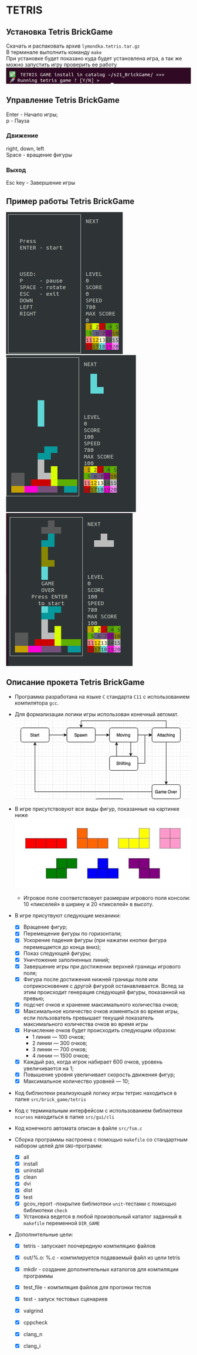# TETRIS
## Установка Tetris BrickGame 
Скачать и распаковать архив `lymondka.tetris.tar.gz`  
В терминале выполнить команду `make`  
При установке будет показано куда будет установлена игра, а так же можно запустить игру проверить ее работу  
![установка игры](misc/img/install.png)

## Управление Tetris BrickGame
Enter - Начало игры;  
p - Пауза 
### Движение  
right, down, left  
Space - вращение фигуры
### Выход  
Esc key - Завершение игры 

## Пример работы Tetris BrickGame
![1](misc/img/gameStart.png)  
![2](misc/img/game.png)    
![3](misc/img/gameOver.png)  

## Описание прокета Tetris BrickGame
- Программа разработана на языке `С` стандарта `C11` с использованием компилятора `gcc`.

- Для формализации логики игры использован конечный автомат.  
  ![Автомат](misc/img/tetris.png)
  
- В игре присутствовуют все виды фигур, показанные на картинке ниже  
         ![Фигуры](misc/img/tetris-pieces.png)
  -  Игровое поле соответствовует размерам игрового поля консоли: 10 «пикселей» в ширину и 20 «пикселей» в высоту.
- В игре присутвуют следующие механики:
  - [x] Вращение фигур;  
  - [x] Перемещение фигуры по горизонтали;  
  - [x] Ускорение падения фигуры (при нажатии кнопки фигура перемещается до конца вниз);  
  - [x] Показ следующей фигуры;  
  - [x] Уничтожение заполненных линий;  
  - [x] Завершение игры при достижении верхней границы игрового поля;  
  - [x] Фигура после достижения нижней границы поля или соприкосновения с другой фигурой останавливается. Вслед за этим происходит генерация следующей фигуры, показанной на превью;  
  - [x] подсчет очков и хранение максимального количества очков;  
  - [x]  Максимальное количество очков изменяться во время игры, если пользователь превышает текущий показатель максимального количества очков во время игры
  - [x]  Начисление очков будет происходить следующим образом:
      - 1 линия — 100 очков;
      - 2 линии — 300 очков;
      - 3 линии — 700 очков;
      - 4 линии — 1500 очков;
  - [x] Каждый раз, когда игрок набирает 600 очков, уровень увеличивается на 1;   
  - [x] Повышение уровня увеличивает скорость движения фигур;  
  - [x] Максимальное количество уровней — 10;   
  
-  Код библиотеки реализующей логику игры тетрис находиться в папке `src/brick_game/tetris`  
-  Код с терминальным интерфейсом с использованием библиотеки `ncurses` находиться в папке `src/gui/cli`
-  Код конечного автомата описан в файле `src/fsm.c` 
- Сборка программы настроена с помощью `makefile` со стандартным набором целей для `GNU`-программ:
  - [x] all
  - [x] install
  - [x] uninstall
  - [x] clean
  - [x] dvi
  - [x] dist
  - [x] test
  - [x] gcov_report -покрытие библиотеки `unit`-тестами с помощью библиотеки `check` 
  - [x] Установка ведется в любой произвольный каталог  заданный в `makefile` переменной `DIR_GAME`
      
- Дополнительные цели:
    - [x] tetris - запускает поочередную компиляцию файлов
    - [x] out/%.o: %.c - компилируется подаваемый файл из цели tetris
    - [x] mkdir - создание дополнительных каталогов для компиляции программы
    - [x] test_file - компиляция файлов для прогонки тестов
    - [x] test - запуск тестовых сценариев
    - [x] valgrind  
    - [x] cppcheck
    - [x] clang_n
    - [x] clang_i
          

